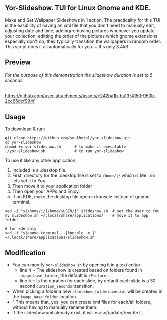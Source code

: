 ## Yor-Slideshow. TUI for Linux Gnome and KDE.

Make and Set Wallpaper Slideshows in 1 action. The practicality for this TUI is the easibility of having an xml file that you don't need to manually edit, adjusting date and time, adding/removing pictures whenever you update your collection, editting the order of the pictures which gnome extensions especially don't do, they typically transition the wallpapers in random order. This script does it all automatically for you. + It's only 3.4kB.

## Preview
###### For the purpose of this demonstration the slideshow duration is set to 5 seconds.

https://github.com/user-attachments/assets/e242ba1b-ba13-4150-950b-2cc65dcf994f

## Usage

To download & run:
```
git clone https://github.com/soulhotel/yor-slideshow.git
cd yor-slideshow
chmod +x yor-slideshow.sh      # to make it executable
./yor-slideshow.sh             # to run yor-slideshow
```
To use it like any other application:
1. Included is a .desktop file.
2. First, directory for the .desktop file is set to `/home/j/` which is Me.. so lets set it to You.
3. Then move it to your application folder
4. Then open your APPs and Enjoy.
5. If on KDE, make the desktop file open in konsole instead of gnome terminal.
```
sed -i "s|/home/j/|/home/$USER/|" slideshow.sh  # set the User to You
mv slideshow.sh ~/.local/share/applications/    # move it to app folder

# for kde only
sed -i "s|gnome-terminal --|konsole -e |" ~/.local/share/applications/slideshow.sh
```


## Modification
- You can modify `yor-slideshow.sh` by opening it in a text editor
    - line 4 ~ The slideshow is created based on folders found in `image_base_folder`, the default is `/Pictures`.
    - line 5 ~ Is the duration for each slide, by default each slide is a 30 second `duration_seconds` transition.
- When picking a folder a new `slideshow_foldername.xml` will be created in the `image_base_folder` location.
- ^ This means that, yes, you can create xml files for each/all folders, without having to manually rename them.
- If the slideshow.xml already exist, it will erase/update/rewrite it.
